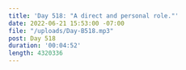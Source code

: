 ```yaml
---
title: 'Day 518: "A direct and personal role."'
date: 2022-06-21 15:53:00 -07:00
file: "/uploads/Day-B518.mp3"
post: Day 518
duration: '00:04:52'
length: 4320336
---
```


